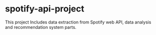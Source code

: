 # spotify-api-project
This project Includes data extraction from Spotify web API, data analysis and recommendation system parts.
